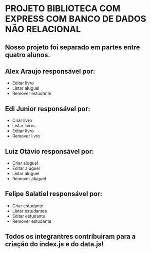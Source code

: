 # PROJETO BIBLIOTECA COM EXPRESS COM BANCO DE DADOS NÃO RELACIONAL
## Nosso projeto foi separado em partes entre quatro alunos. 

## Alex Araujo responsável por:
* Editar livro
* Listar aluguel
* Remover estudante

## Edi Junior responsável por: 
* Criar livro
* Listar livros
* Editar livro
* Remover livro 

## Luiz Otávio responsável por:
* Criar aluguel
* Editar aluguel
* Listar aluguel
* Remover aluguel
## Felipe Salatiel responsável por: 
* Criar estudante
* Listar estudantes
* Editar estudante
* Remover estudante

## Todos os integrantres contribuiram para a criação do index.js e do data.js!

